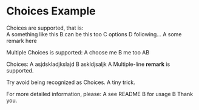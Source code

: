 # Choices Example

Choices are supported, that is:  
A something like this
B.can be this too
C options
D following...
A
some remark here

Multiple Choices is supported:
A choose me
B me too
AB

Choices:
A asjdskladjkslajd
B askldjsaljk
A
Multiple-line **remark**
is supported.

Try avoid being recognized as Choices.
 A tiny trick.

For more detailed information, please:
A see README
B for usage
B
Thank you.